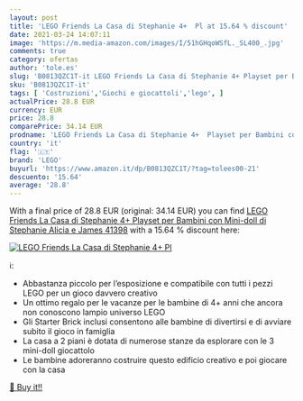 ```yaml
---
layout: post
title: 'LEGO Friends La Casa di Stephanie 4+  Pl at 15.64 % discount'
date: 2021-03-24 14:07:11
image: 'https://m.media-amazon.com/images/I/51hGHqoWSfL._SL400_.jpg'
comments: true
category: ofertas
author: 'tole.es'
slug: 'B0813QZC1T-it LEGO Friends La Casa di Stephanie 4+ Playset per Bambini...'
sku: 'B0813QZC1T-it'
tags: [ 'Costruzioni','Giochi e giocattoli','lego', ]
actualPrice: 28.8 EUR
currency: EUR
price: 28.8
comparePrice: 34.14 EUR
prodname: 'LEGO Friends La Casa di Stephanie 4+  Playset per Bambini con Mini-doll di Stephanie  Alicia e James  41398'
country: 'it'
flag: '🇮🇹'
brand: 'LEGO'
buyurl: 'https://www.amazon.it/dp/B0813QZC1T/?tag=tolees00-21'
descuento: '15.64'
average: '28.8'
---
```


With a final price of 28.8 EUR (original: 34.14 EUR) you can find [LEGO Friends La Casa di Stephanie 4+  Playset per Bambini con Mini-doll di Stephanie  Alicia e James  41398](https://www.amazon.it/dp/B0813QZC1T/?tag=tolees00-21) with a  15.64 % discount here:

[![LEGO Friends La Casa di Stephanie 4+  Pl](https://m.media-amazon.com/images/I/51hGHqoWSfL._SL400_.jpg)](https://www.amazon.it/dp/B0813QZC1T/?tag=tolees00-21)

ℹ️:

- Abbastanza piccolo per l’esposizione e compatibile con tutti i pezzi LEGO per un gioco davvero creativo
- Un ottimo regalo per le vacanze per le bambine di 4+ anni che ancora non conoscono lampio universo LEGO
- Gli Starter Brick inclusi consentono alle bambine di divertirsi e di avviare subito il gioco in famiglia
- La casa a 2 piani è dotata di numerose stanze da esplorare con le 3 mini-doll giocattolo
- Le bambine adoreranno costruire questo edificio creativo e poi giocare con la casa

[🛒 Buy it!!](https://www.amazon.it/dp/B0813QZC1T/?tag=tolees00-21)
